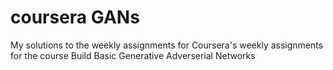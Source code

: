 # coursera GANs
My solutions to the weekly assignments for Coursera's weekly assignments for the course Build Basic Generative Adverserial Networks

